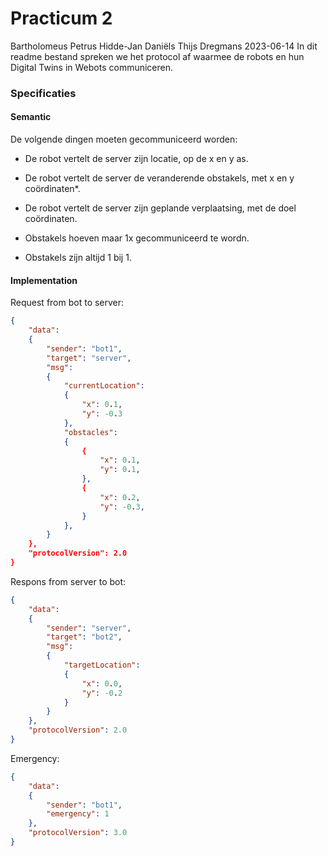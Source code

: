 # Practicum 2
Bartholomeus Petrus
Hidde-Jan Daniëls
Thijs Dregmans
2023-06-14
In dit readme bestand spreken we het protocol af waarmee de robots en hun Digital Twins in Webots communiceren.

### Specificaties

#### Semantic
De volgende dingen moeten gecommuniceerd worden:

- De robot vertelt de server zijn locatie, op de x en y as.
- De robot vertelt de server de veranderende obstakels, met x en y coördinaten*.
- De robot vertelt de server zijn geplande verplaatsing, met de doel coördinaten.

- Obstakels hoeven maar 1x gecommuniceerd te wordn. 
* Obstakels zijn altijd 1 bij 1.

#### Implementation

Request from bot to server:

```json
{
    "data": 
    {
        "sender": "bot1",
        "target": "server",
        "msg":
        {
            "currentLocation":
            {
                "x": 0.1,
                "y": -0.3
            },
            "obstacles":
            {
                {
                    "x": 0.1,
                    "y": 0.1,
                },
                {
                    "x": 0.2,
                    "y": -0.3,
                }
            },
        }
    },
    "protocolVersion": 2.0
}
```

Respons from server to bot:

```json
{
    "data": 
    {
        "sender": "server",
        "target": "bot2",
        "msg":
        {
            "targetLocation":
            {
                "x": 0.0,
                "y": -0.2
            }
        }
    },
    "protocolVersion": 2.0
}
```

Emergency:

```json
{
    "data": 
    {
        "sender": "bot1",
        "emergency": 1
    },
    "protocolVersion": 3.0
}
```